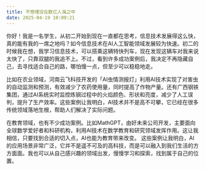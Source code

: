 ```yaml
---
title: 不想埋没在数亿人海之中
date: 2025-04-19 10:09:21
---
```


你好！我是一名学生，从初二开始到现在一直都在思考，信息技术发展得这么快，真的能有我的一席之地吗？如今信息技术在AI人工智能领域发展较为快速。初二的时候我在想，我学习信息技术，可以搭乘这辆特快列车，现在发现这辆车对我来说太快了，只靠双腿的我追不上。不过，看到许多成功案例后，我决定不再隐藏自己，去寻找适合自己的路，哪怕慢一点，但至少可以稳稳地走。

比如在农业领域，河南云飞科技开发的「AI虫情测报灯」利用AI技术实现了对害虫的自动监测和预测，有效减少了农药使用量，同时提高了作物产量。还有广西钢铁集团，通过AI系统实时监控炼钢过程中的火焰颜色、形状和亮度，减少了人工误判，提升了生产效率。这些案例让我明白，AI技术并不是高不可攀，它已经在很多传统领域落地生根，帮助人们解决了实际问题。

在教育领域，也有不少成功案例。比如MathGPT，由好未来公司开发，主要面向全球数学爱好者和科研机构，利用AI技术在数学教育和研究领域发挥作用。这让我相信，只要找到合适的切入点，AI也能为教育带来改变。
这些案例让我明白，AI的应用场景非常广泛，它并不是遥不可及的高科技，而是可以融入到我们生活的方方面面。我也可以从自己感兴趣的领域出发，慢慢学习和探索，找到属于自己的位置。